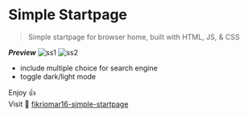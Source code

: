 # Simple Startpage

> Simple startpage for browser home, built with HTML, JS, & CSS

***Preview***
![ss1](https://i.imgur.com/q1dC3Mh.png)
![ss2](https://i.imgur.com/GB4kUNQ.png)

* include multiple choice for search engine
* toggle dark/light mode

Enjoy :+1:<br>
Visit :rocket: [fikriomar16-simple-startpage](https://fikriomar16.github.io/simple-startpage/)
